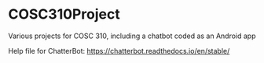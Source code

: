 # COSC310Project
Various projects for COSC 310, including a chatbot coded as an Android app

Help file for ChatterBot: https://chatterbot.readthedocs.io/en/stable/
